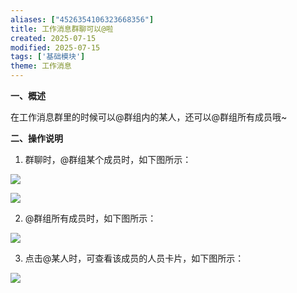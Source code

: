 ```yaml
---
aliases: ["4526354106323668356"]
title: 工作消息群聊可以@啦
created: 2025-07-15
modified: 2025-07-15
tags: ['基础模块']
theme: 工作消息
---
```


**一、概述**

在工作消息群里的时候可以@群组内的某人，还可以@群组所有成员哦~

**二、操作说明**

1. 群聊时，@群组某个成员时，如下图所示：

![](656e80e4c4bd170e86429b0819d9b17f.jpg)

![](f0b41a0ac6690cb0adf2a215a75318eb.jpg)

2. @群组所有成员时，如下图所示：

![](eb248c08842819ee6d3140f9be2603fb.jpg)

3. 点击@某人时，可查看该成员的人员卡片，如下图所示：

![](822b1d4007d30894285a152d1a69a02a.jpg)